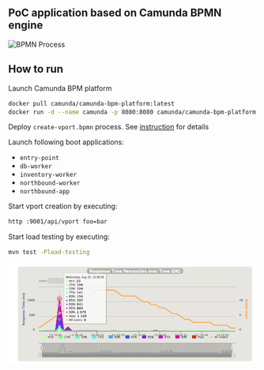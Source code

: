 PoC application based on Camunda BPMN engine
--------------------------------------------

![BPMN Process](create-vport.png)

How to run
----------

Launch Camunda BPM platform
```bash
docker pull camunda/camunda-bpm-platform:latest
docker run -d --name camunda -p 8080:8080 camunda/camunda-bpm-platform:latest

```

Deploy `create-vport.bpmn` process.
See [instruction](https://docs.camunda.org/get-started/quick-start/deploy/) for details

Launch following boot applications:
* `entry-point`
* `db-worker`
* `inventory-worker`
* `northbound-worker`
* `northbound-app`

Start vport creation by executing:
```bash
http :9001/api/vport foo=bar
```

Start load testing by executing:
```bash
mvn test -Pload-testing
```

![ConstantUsersPerSec](1-ConstantUsersPerSec_15-Sec.png)